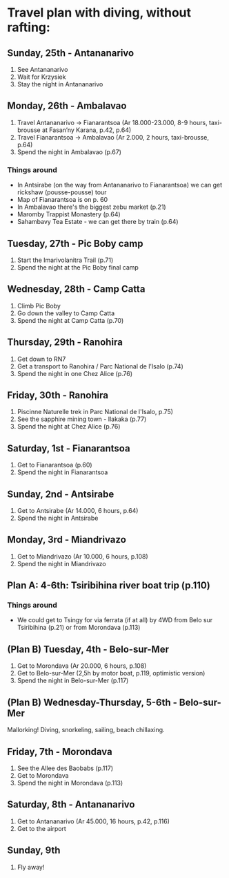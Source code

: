 # Travel plan with diving, without rafting:

## Sunday, 25th - Antananarivo

1. See Antananarivo
2. Wait for Krzysiek
3. Stay the night in Antananarivo

## Monday, 26th - Ambalavao

1. Travel Antananarivo -> Fianarantsoa (Ar 18.000-23.000, 8-9 hours, taxi-brousse at Fasan’ny Karana, p.42, p.64)
2. Travel Fianarantsoa -> Ambalavao (Ar 2.000, 2 hours, taxi-brousse, p.64)
3. Spend the night in Ambalavao (p.67)

### Things around
* In Antsirabe (on the way from Antananarivo to Fianarantsoa) we can get rickshaw (pousse-pousse) tour
* Map of Fianarantsoa is on p. 60
* In Ambalavao there's the biggest zebu market (p.21)
* Maromby Trappist Monastery (p.64)
* Sahambavy Tea Estate - we can get there by train (p.64)

## Tuesday, 27th - Pic Boby camp

1. Start the Imarivolanitra Trail (p.71)
2. Spend the night at the Pic Boby final camp

## Wednesday, 28th - Camp Catta

1. Climb Pic Boby
2. Go down the valley to Camp Catta
3. Spend the night at Camp Catta (p.70)

## Thursday, 29th - Ranohira

1. Get down to RN7
2. Get a transport to Ranohira / Parc National de l’Isalo (p.74)
3. Spend the night in one Chez Alice (p.76)

## Friday, 30th - Ranohira

1. Piscinne Naturelle trek in Parc National de l'Isalo, p.75)
2. See the sapphire mining town - Ilakaka (p.77)
3. Spend the night at Chez Alice (p.76)

## Saturday, 1st - Fianarantsoa

1. Get to Fianarantsoa (p.60)
2. Spend the night in Fianarantsoa

## Sunday, 2nd - Antsirabe

1. Get to Antsirabe (Ar 14.000, 6 hours, p.64)
2. Spend the night in Antsirabe

## Monday, 3rd - Miandrivazo

1. Get to Miandrivazo (Ar 10.000, 6 hours, p.108)
2. Spend the night in Miandrivazo

## Plan A: 4-6th: Tsiribihina river boat trip (p.110)

### Things around
* We could get to Tsingy for via ferrata (if at all) by 4WD from Belo sur Tsiribihina (p.21) or from Morondava (p.113)

## (Plan B) Tuesday, 4th - Belo-sur-Mer

1. Get to Morondava (Ar 20.000, 6 hours, p.108)
2. Get to Belo-sur-Mer (2,5h by motor boat, p.119, optimistic version)
3. Spend the night in Belo-sur-Mer (p.117)

## (Plan B) Wednesday-Thursday, 5-6th - Belo-sur-Mer

Mallorking! Diving, snorkeling, sailing, beach chillaxing.

## Friday, 7th - Morondava

1. See the Allee des Baobabs (p.117)
2. Get to Morondava
3. Spend the night in Morondava (p.113)

## Saturday, 8th - Antananarivo

1. Get to Antananarivo (Ar 45.000, 16 hours, p.42, p.116)
2. Get to the airport

## Sunday, 9th

1. Fly away!


